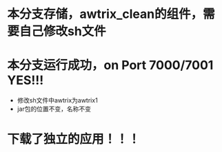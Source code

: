 # 本分支存储，awtrix_clean的组件，需要自己修改sh文件

# 本分支运行成功，on Port 7000/7001 YES!!!
- 修改sh文件中awtrix为awtrix1
- jar包的位置不变，名称不变

# 下载了独立的应用！！！
